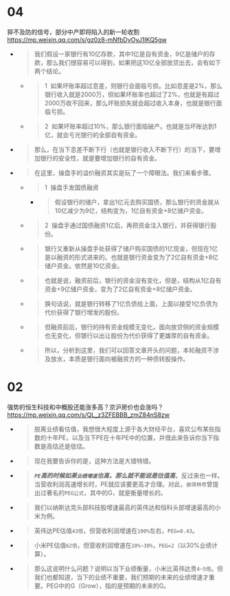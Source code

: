 
# 04

猝不及防的信号，部分中产即将陷入的新一轮收割 https://mp.weixin.qq.com/s/gz0z8-mNfbDyOyJ1IKQ5gw
- > 我们假设一家银行有10亿存款，其中1亿是自有资金，9亿是储户的存款，那么我们很容易可以得到，如果把这10亿全部放贷出去，会有如下两个结论。
  * > 1  如果坏账率超过息差，则银行会面临亏损。比如息差是2%，那么银行收入就是2000万，但如果坏账率也超过了2%，也就是有超过2000万收不回来，那么坏账损失就会超过收入本身，也就是银行面临亏损。
  * > 2  如果坏账率超过10%，那么银行面临破产。也就是当坏账达到1亿，就会亏光银行的全部自有资金。
- > 那么，在当下息差不断下行（也就是银行收入不断下行）的当下，要增加银行的安全性，就是要增加银行的自有资金。
- > 在这里，操盘手的溢价融资其实是玩了一个障眼法。我们来看步骤。
  * > 1  操盘手发国债融资
    + > 假设银行的储户，拿出1亿元去购买国债，那么银行的资金就从10亿减少为9亿，结构变为，1亿自有资金+8亿储户资金。
  * > 2  操盘手通过国债融资1亿后，再把资金注入银行，并获得银行股份。
  * > 银行又重新从操盘手处获得了储户购买国债的1亿现金，但现在1亿是以融资的形式进来的。也就是银行资金变为了2亿自有资金+8亿储户资金。依然是10亿资金。
  * > 也就是说，融资前后，银行的资金没有变化，但是，结构从1亿自有资金+9亿储户资金，变为了2亿自有资金+8亿储户资金。
  * > 换句话说，就是银行转移了1亿负债给上面，上面以接受1亿负债为代价获得了银行增发的股份。
  * > 但融资前后，银行的持有资金规模无变化，面向放贷侧的资金规模也无变化，但银行以出让股份为代价获得了更雄厚的自有资金。
  * > 所以，分析到这里，我们可以回答文章开头的问题，本轮融资不涉及放水，本质是银行面向被融资方的一种债转股操作。

# 02

强势的恒生科技和中概股还能涨多高？京沪房价也会涨吗？ https://mp.weixin.qq.com/s/QL_z3ZFEBBB_zmZ84nS8zw
- > 脱离业绩看估值，我想很大程度上源于各大财经平台，喜欢公布某些指数的十年PE，以及当下PE在十年PE中的位置，并借此来告诉你当下指数是高估还是低估。
- > 现在我要告诉你的是，这种方法是大错特错。
- > ***`PE`高的时候如果`业绩增速`也高，那么就不能说是估值高***，反过来也一样。当营收利润高速增长时，PE就应该要更高才合理。对此，`彼得林奇`曾提出过著名的`PEG公式`，其中的G，就是衡量增长的。
- > 我们以纳斯达克头部科技股增速最高的英伟达和恒科头部增速最高的小米为例。
- > 英伟达PE估值`43倍`，但营收利润增速在`100%`左右，`PEG=0.43`。
- > 小米PE估值`62倍`，但营收利润增速在`20%~30%`，`PEG=2`（以30%业绩计算）。
- > 那么这说明什么问题？说明以当下业绩衡量，小米比英伟达贵`4~5倍`。但我们也都知道，当下的业绩不重要，我们预期的未来的业绩增速才重要。PEG中的G（Grow），指的是预期的未来的G。
